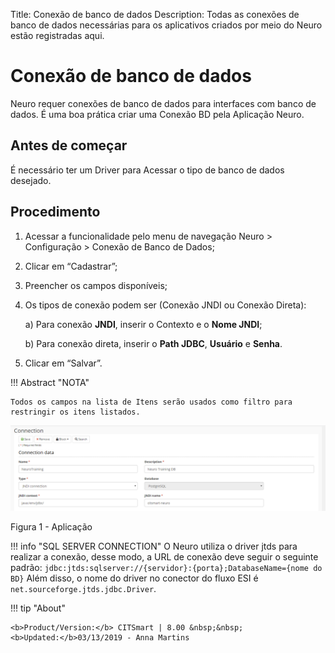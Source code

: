 Title: Conexão de banco de dados
Description: Todas as conexões de banco de dados necessárias para os aplicativos criados por meio do Neuro estão registradas aqui.  
# Conexão de banco de dados  

Neuro requer conexões de banco de dados para interfaces com banco de dados.
É uma boa prática criar uma Conexão BD pela Aplicação Neuro.
  
Antes de começar 
-------------
É necessário ter um Driver para Acessar o tipo de banco de dados desejado.

Procedimento
-----------
1.	Acessar a funcionalidade pelo menu de navegação Neuro > Configuração > Conexão de Banco de Dados;

2.	Clicar em “Cadastrar”;

3.	Preencher os campos disponíveis; 

4.	Os tipos de conexão podem ser (Conexão JNDI ou Conexão Direta):

    a)	Para conexão **JNDI**, inserir o Contexto e o **Nome JNDI**;
    
    b)	Para conexão direta, inserir o **Path JDBC**, **Usuário** e **Senha**.

5.	Clicar em “Salvar”.

!!! Abstract "NOTA"

    Todos os campos na lista de Itens serão usados como filtro para restringir os itens listados.
    

![app](images/neuro-3.png)

Figura 1 - Aplicação
    

!!! info "SQL SERVER CONNECTION"
    O Neuro utiliza o driver jtds para realizar a conexão, desse modo, a URL de conexão deve seguir o seguinte padrão: `jdbc:jtds:sqlserver://{servidor}:{porta};DatabaseName={nome do BD}`
    Além disso, o nome do driver no conector do fluxo ESI é `net.sourceforge.jtds.jdbc.Driver`.


!!! tip "About"

    <b>Product/Version:</b> CITSmart | 8.00 &nbsp;&nbsp;
    <b>Updated:</b>03/13/2019 - Anna Martins  






